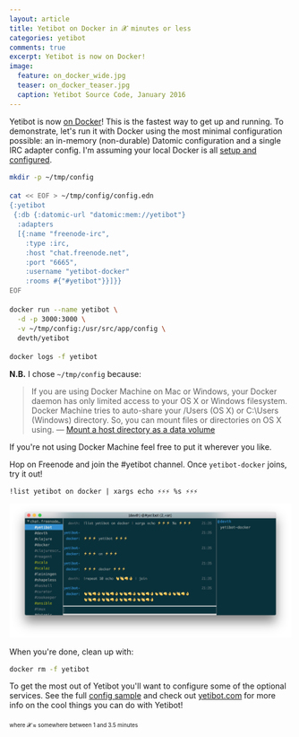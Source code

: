 ```yaml
---
layout: article
title: Yetibot on Docker in 𝓧 minutes or less
categories: yetibot
comments: true
excerpt: Yetibot is now on Docker!
image:
  feature: on_docker_wide.jpg
  teaser: on_docker_teaser.jpg
  caption: Yetibot Source Code, January 2016
---
```


Yetibot is now [on Docker](https://hub.docker.com/r/devth/yetibot/tags/)! This
is the fastest way to get up and running. To demonstrate, let's run it with
Docker using the most minimal configuration possible: an in-memory
(non-durable) Datomic configuration and a single IRC adapter config. I'm
assuming your local Docker is all [setup and
configured](https://www.docker.com/docker-toolbox).

```bash
mkdir -p ~/tmp/config

cat << EOF > ~/tmp/config/config.edn
{:yetibot
 {:db {:datomic-url "datomic:mem://yetibot"}
  :adapters
  [{:name "freenode-irc",
    :type :irc,
    :host "chat.freenode.net",
    :port "6665",
    :username "yetibot-docker"
    :rooms #{"#yetibot"}}]}}
EOF

docker run --name yetibot \
  -d -p 3000:3000 \
  -v ~/tmp/config:/usr/src/app/config \
  devth/yetibot

docker logs -f yetibot
```

**N.B.** I chose `~/tmp/config` because:

> If you are using Docker Machine on Mac or Windows, your Docker daemon has only
> limited access to your OS X or Windows filesystem. Docker Machine tries to
> auto-share your /Users (OS X) or C:\Users (Windows) directory. So, you can
> mount files or directories on OS X using. — [Mount a host directory as a data volume](https://docs.docker.com/engine/userguide/dockervolumes/#mount-a-host-directory-as-a-data-volume)

If you're not using Docker Machine feel free to put it wherever you like.

Hop on Freenode and join the #yetibot channel. Once `yetibot-docker` joins, try
it out!

```
!list yetibot on docker | xargs echo ⚡️⚡️⚡️ %s ⚡️⚡️⚡️
```


<img src="/images/yetibot-on-docker-irc.png" />

When you're done, clean up with:

```bash
docker rm -f yetibot
```

To get the most out of Yetibot you'll want to configure some of the optional
services. See the full [config
sample](https://github.com/devth/yetibot/blob/master/config/config-sample.edn)
and check out [yetibot.com](http://yetibot.com) for more info on the cool things
you can do with Yetibot!

<small><sub>where 𝓧 ≈ somewhere between 1 and 3.5 minutes</sub></small>
